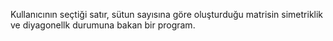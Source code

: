 Kullanıcının seçtiği satır, sütun sayısına göre oluşturduğu matrisin simetriklik ve diyagonellk durumuna bakan bir program.

